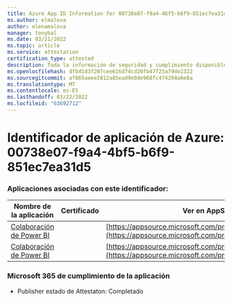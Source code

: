 ```yaml
---
title: Azure App ID Information for 00738e07-f9a4-4bf5-b6f9-851ec7ea31d5
ms.author: elmalova
author: elenamalova
manager: tonybal
ms.date: 03/21/2022
ms.topic: article
ms.service: attestation
certification_type: attested
description: Toda la información de seguridad y cumplimiento disponible para 00738e07-f9a4-4bf5-b6f9-851ec7ea31d5.
ms.openlocfilehash: dfbd1d3f207cee616d74cd20fb47f25a79de2322
ms.sourcegitcommit: af065aeee2812a85ead9e0de968fc474204a6e8a
ms.translationtype: MT
ms.contentlocale: es-ES
ms.lasthandoff: 03/22/2022
ms.locfileid: "63692712"
---
```

# <a name="azure-app-id-00738e07-f9a4-4bf5-b6f9-851ec7ea31d5"></a>Identificador de aplicación de Azure: 00738e07-f9a4-4bf5-b6f9-851ec7ea31d5


### <a name="apps-associated-with-this-id"></a>Aplicaciones asociadas con este identificador:
| **Nombre de la aplicación** | **Certificado** | **Ver en AppSource** |
|--------------|---------------|-----------------------|
| [Colaboración de Power BI](../forward/WA104380739.md) |  | [https://appsource.microsoft.com/product/office/WA104380739](https://appsource.microsoft.com/product/office/WA104380739) |
| [Colaboración de Power BI](../forward/WA104381384.md) |  | [https://appsource.microsoft.com/product/office/WA104381384](https://appsource.microsoft.com/product/office/WA104381384) |

### <a name="microsoft-365-app-compliance-status"></a>Microsoft 365 de cumplimiento de la aplicación
- Publisher estado de Attestaton: Completado
